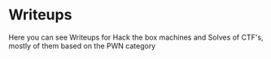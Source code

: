 # Writeups

Here you can see Writeups for Hack the box machines and Solves of CTF's, mostly of them based on the PWN category 
